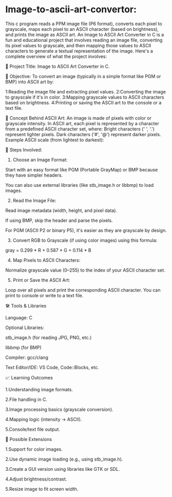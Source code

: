 # Image-to-ascii-art-convertor:
This c program reads a PPM image file (P6 format), converts each pixel to grayscale, maps each pixel to an ASCII character (based on brightness), and prints the image as ASCII art.
An Image to ASCII Art Converter in C is a fun and educational project that involves reading an image file, converting its pixel values to grayscale, and then mapping those values to ASCII characters to generate a textual representation of the image. Here's a complete overview of what the project involves:

📌 Project Title:
Image to ASCII Art Converter in C.

🎯 Objective:
To convert an image (typically in a simple format like PGM or BMP) into ASCII art by:

1:Reading the image file and extracting pixel values.
2:Converting the image to grayscale if it's in color.
3:Mapping grayscale values to ASCII characters based on brightness.
4:Printing or saving the ASCII art to the console or a text file.

🧠 Concept Behind ASCII Art:
An image is made of pixels with color or grayscale intensity.
In ASCII art, each pixel is represented by a character from a predefined ASCII character set, where:
Bright characters (' ', '.') represent lighter pixels.
Dark characters ('#', '@') represent darker pixels.
Example ASCII scale (from lightest to darkest):

🧱 Steps Involved:

1. Choose an Image Format:
   
Start with an easy format like PGM (Portable GrayMap) or BMP because they have simpler headers.

You can also use external libraries (like stb_image.h or libbmp) to load images.

2. Read the Image File:
   
Read image metadata (width, height, and pixel data).

If using BMP, skip the header and parse the pixels.

For PGM (ASCII P2 or binary P5), it's easier as they are grayscale by design.

3. Convert RGB to Grayscale (if using color images) using this formula:

gray = 0.299 * R + 0.587 * G + 0.114 * B 

4. Map Pixels to ASCII Characters:
   
Normalize grayscale value (0–255) to the index of your ASCII character set.

5. Print or Save the ASCII Art:
   
Loop over all pixels and print the corresponding ASCII character.
You can print to console or write to a text file.

🛠️ Tools & Libraries

Language: C

Optional Libraries:

stb_image.h (for reading JPG, PNG, etc.)

libbmp (for BMP)

Compiler: gcc/clang

Text Editor/IDE: VS Code, Code::Blocks, etc.

📈 Learning Outcomes

1.Understanding image formats.

2.File handling in C.

3.Image processing basics (grayscale conversion).

4.Mapping logic (intensity → ASCII).

5.Console/text file output.

🧩 Possible Extensions

1.Support for color images.

2.Use dynamic image loading (e.g., using stb_image.h).

3.Create a GUI version using libraries like GTK or SDL.

4.Adjust brightness/contrast.

5.Resize image to fit screen width.

